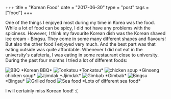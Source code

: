 +++
title = "Korean Food"
date = "2017-06-30"
type = "post"
tags = ["food"]
+++

One of the things I enjoyed most during my time in Korea was the food. While a lot of food can be spicy, I did not have any problems with the spiciness. However, I think my favourite Korean dish was the Korean shaved ice cream - Bingsu. They come in some many different shapes and flavours! But also the other food I enjoyed very much. And the best part was that eating outside was quite affordable. Whenever I did not eat in the university's cafeteria, I was eating in some restaurant close to university. During the past four months I tried a lot of different foods:


<img src="https://farm1.staticflickr.com/891/26533566777_05011e7a39_z.jpg" alt="BBQ">
*Korean BBQ*


<img src="https://farm1.staticflickr.com/803/26533564947_bb443e188a_z.jpg" alt="Tonkatsu">
*Tonkatsu*


<img src="https://farm1.staticflickr.com/821/26533531807_9ed1bd1119_z.jpg" alt="chicken soup">
*Ginseng chicken soup*


<img src="https://farm1.staticflickr.com/875/39595498370_05d2077c3b_z.jpg" alt="Jjimdak">
*Jjimdak*

<img src="https://farm1.staticflickr.com/811/41404288971_832178f9aa_z.jpg" alt="Gimbab">
*Gimbab*

<img src="https://farm1.staticflickr.com/784/27533684468_fcd995b1aa_z.jpg" alt="Bingsu">
*Bingsu*

<img src="https://farm1.staticflickr.com/890/40508831195_bc6cae7379_z.jpg" alt="Grilled food">

<img src="https://farm1.staticflickr.com/812/41361839172_03c3c41d18_z.jpg" alt="Sea food">
*Lots of different sea food*

I will certainly miss Korean food! :(
